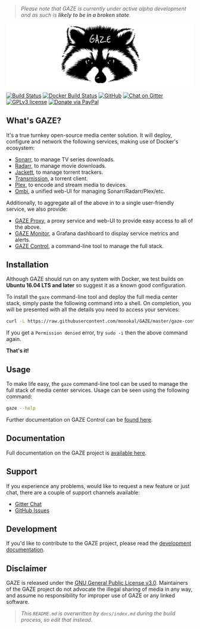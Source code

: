 > _Please note that GAZE is currently under active alpha development and as such is **likely to be in a broken state**._

![GAZE logo](https://raw.githubusercontent.com/monokal/GAZE/master/docs/img/gaze.png "GAZE")

[![Build Status](https://travis-ci.org/monokal/GAZE.svg?branch=master)](https://travis-ci.org/monokal/GAZE) [![Docker Build Status](https://img.shields.io/badge/docker%20build-automated-brightgreen.svg)](https://hub.docker.com/r/monokal/gazectl/) [![GitHub](https://img.shields.io/badge/code-github-blue.svg)](https://github.com/monokal/gaze) [![Chat on Gitter](https://img.shields.io/badge/chat-gitter-blue.svg)](https://gitter.im/gaze-tomc/) [![GPLv3 license](https://img.shields.io/badge/license-GPLv3-blue.svg)](https://github.com/monokal/GAZE/blob/master/LICENSE) [![Donate via PayPal](https://img.shields.io/badge/donate-paypal-blue.svg)](https://www.paypal.me/monokal/)

## What's GAZE?
It's a true turnkey open-source media center solution. It will deploy, configure and network the following services, making use of Docker's ecosystem:

* [Sonarr](https://sonarr.tv/), to manage TV series downloads.
* [Radarr](https://radarr.video/), to manage movie downloads.
* [Jackett](https://github.com/Jackett/Jackett), to manage torrent trackers.
* [Transmission](https://transmissionbt.com/), a torrent client.
* [Plex](https://www.plex.tv/), to encode and stream media to devices.
* [Ombi](https://github.com/tidusjar/Ombi), a unified web-UI for managing Sonarr/Radarr/Plex/etc.

Additionally, to aggregate all of the above in to a single user-friendly service, we also provide:

* [GAZE Proxy](http://gaze.monokal.io/proxy), a proxy service and web-UI to provide easy access to all of the above.
* [GAZE Monitor](http://gaze.monokal.io/monitor), a Grafana dashboard to display service metrics and alerts.
* [GAZE Control](http://gaze.monokal.io/control), a command-line tool to manage the full stack.

## Installation
Although GAZE should run on any system with Docker, we test builds on **Ubuntu 16.04 LTS and later** so suggest it as a known good configuration.

To install the `gaze` command-line tool and deploy the full media center stack, simply paste the following command into a shell. On completion, you will be presented with all the details you need to access your services:
```bash
curl -L https://raw.githubusercontent.com/monokal/GAZE/master/gaze-control/gazectl-wrapper.sh > /usr/local/bin/gaze && chmod +x /usr/local/bin/gaze && gaze bootstrap
```
If you get a `Permission denied` error, try `sudo -i` then the above command again.

**That's it!**

## Usage
To make life easy, the `gaze` command-line tool can be used to manage the full stack of media center services. Usage can be seen using the following command:
```bash
gaze --help
```
Further documentation on GAZE Control can be [found here](http://gaze.monokal.io/control).

## Documentation
Full documentation on the GAZE project is [available here](http://gaze.monokal.io).

## Support
If you experience any problems, would like to request a new feature or just chat, there are a couple of support channels available:
* [Gitter Chat](https://gitter.im/gaze-tomc/)
* [GitHub Issues](https://github.com/monokal/GAZE/issues)

## Development
If you'd like to contribute to the GAZE project, please read the [development documentation](http://gaze.monokal.io/development).

## Disclaimer
GAZE is released under the [GNU General Public License v3.0](https://github.com/monokal/GAZE/blob/master/LICENSE).
Maintainers of the GAZE project do not advocate the illegal sharing of media in any way, and assume no responsibility for improper use of GAZE or any linked software.

> _This `README.md` is overwritten by `docs/index.md` during the build process, so edit that instead._
